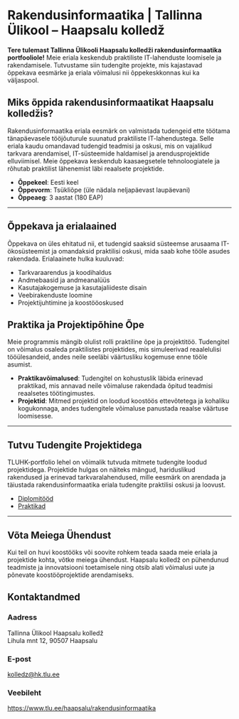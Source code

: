# Rakendusinformaatika | Tallinna Ülikool – Haapsalu kolledž

**Tere tulemast Tallinna Ülikooli Haapsalu kolledži rakendusinformaatika portfooliole!** Meie eriala keskendub praktiliste IT-lahenduste loomisele ja rakendamisele. Tutvustame siin tudengite projekte, mis kajastavad õppekava eesmärke ja eriala võimalusi nii õppekeskkonnas kui ka väljaspool.

## Miks õppida rakendusinformaatikat Haapsalu kolledžis?

Rakendusinformaatika eriala eesmärk on valmistada tudengeid ette töötama tänapäevasele tööjõuturule suunatud praktiliste IT-lahendustega. Selle eriala kaudu omandavad tudengid teadmisi ja oskusi, mis on vajalikud tarkvara arendamisel, IT-süsteemide haldamisel ja arendusprojektide elluviimisel. Meie õppekava keskendub kaasaegsetele tehnoloogiatele ja rõhutab praktilist lähenemist läbi reaalsete projektide.

- **Õppekeel**: Eesti keel
- **Õppevorm**: Tsükliõpe (üle nädala neljapäevast laupäevani)
- **Õppeaeg**: 3 aastat (180 EAP)

---

## Õppekava ja erialaained

Õppekava on üles ehitatud nii, et tudengid saaksid süsteemse arusaama IT-ökosüsteemist ja omandaksid praktilisi oskusi, mida saab kohe tööle asudes rakendada. Erialaainete hulka kuuluvad:

- Tarkvaraarendus ja koodihaldus
- Andmebaasid ja andmeanalüüs
- Kasutajakogemuse ja kasutajaliideste disain
- Veebirakenduste loomine
- Projektijuhtimine ja koostööoskused

## Praktika ja Projektipõhine Õpe

Meie programmis mängib olulist rolli praktiline õpe ja projektitöö. Tudengitel on võimalus osaleda praktilistes projektides, mis simuleerivad reaalelulisi tööülesandeid, andes neile seeläbi väärtusliku kogemuse enne tööle asumist.

- **Praktikavõimalused**: Tudengitel on kohustuslik läbida erinevad praktikad, mis annavad neile võimaluse rakendada õpitud teadmisi reaalsetes töötingimustes.
- **Projektid**: Mitmed projektid on loodud koostöös ettevõtetega ja kohaliku kogukonnaga, andes tudengitele võimaluse panustada reaalse väärtuse loomisesse.

---

## Tutvu Tudengite Projektidega

TLUHK-portfolio lehel on võimalik tutvuda mitmete tudengite loodud projektidega. Projektide hulgas on näiteks mängud, hariduslikud rakendused ja erinevad tarkvaralahendused, mille eesmärk on arendada ja täiustada rakendusinformaatika eriala tudengite praktilisi oskusi ja loovust.

- [Diplomitööd](./RIF/diplomitood/README.md)
- [Praktikad](./RIF/praktikad/README.md)

---

## Võta Meiega Ühendust

Kui teil on huvi koostööks või soovite rohkem teada saada meie eriala ja projektide kohta, võtke meiega ühendust. Haapsalu kolledž on pühendunud teadmiste ja innovatsiooni toetamisele ning otsib alati võimalusi uute ja põnevate koostööprojektide arendamiseks.

## Kontaktandmed

### Aadress

Tallinna Ülikool Haapsalu kolledž  
Lihula mnt 12, 90507 Haapsalu

### E-post

<kolledz@hk.tlu.ee>

### Veebileht

<https://www.tlu.ee/haapsalu/rakendusinformaatika>
